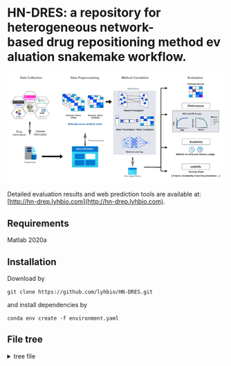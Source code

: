 # HN-DRES: a repository for heterogeneous network-based drug repositioning method evaluation snakemake workflow.
![Overview of DR evaluation](./figures/overflow-final-v2.drawio.png)

Detailed evaluation results and web prediction tools are available at: [http://hn-drep.lyhbio.com](http://hn-drep.lyhbio.com).
## Requirements
Matlab 2020a

## Installation
Download by
~~~~
git clone https://github.com/lyhbio/HN-DRES.git
~~~~
and install dependencies by
~~~~~
conda env create -f environment.yaml
~~~~~

## File tree
<details>
  <summary>tree file</summary>

```plaintext
HN-DRES-main
├── environment.yaml
├── figures
│   ├── auc_aupr_f1_3.png
│   ├── overall_6.png
│   ├── overflow-final-v2.drawio.png
│   ├── README.md
│   ├── Scalability_usability_human_v3.png
│   ├── Scalability_v1.png
│   └── Usability_v1.png
├── LICENSE
├── README.md
├── Snakefile
└── Snakemake
    ├── auc.py
    ├── aupr.py
    ├── BNNR
    │   ├── BNNR.m
    │   ├── crossval_method.m
    │   ├── Datasets
    │   │   ├── Cdataset.mat
    │   │   ├── deepDR.mat
    │   │   ├── DNdataset.mat
    │   │   ├── Fdataset.mat
    │   │   ├── HDVD.mat
    │   │   ├── LAGCN.mat
    │   │   ├── LRSSL.mat
    │   │   ├── SCMFDD_L.mat
    │   │   └── Ydataset.mat
    │   ├── Demo.m
    │   ├── method_pre.m
    │   ├── README.md
    │   ├── svt.m
    │   └── train_test_split.m
    ├── dag_evaluate.png
    ├── dag_pre.png
    ├── environment.yaml
    ├── Evaluation
    │   ├── Benchmark
    │   │   ├── benchmark_BNNR_Fdataset.txt
    │   │   ├── benchmark_HGIMC_Fdataset.txt
    │   │   ├── CV_BNNR_Fdataset.txt
    │   │   ├── CV_HGIMC_Fdataset.txt
    │   │   ├── evaluate_BNNR_Fdataset.txt
    │   │   └── evaluate_HGIMC_Fdataset.txt
    │   ├── BNNR
    │   │   └── Fdataset
    │   │       ├── final_CV_folds.csv
    │   │       ├── origin10.csv
    │   │       ├── origin1.csv
    │   │       ├── origin2.csv
    │   │       ├── origin3.csv
    │   │       ├── origin4.csv
    │   │       ├── origin5.csv
    │   │       ├── origin6.csv
    │   │       ├── origin7.csv
    │   │       ├── origin8.csv
    │   │       ├── origin9.csv
    │   │       ├── Plot
    │   │       │   ├── BNNR_Fdataset_auc.png
    │   │       │   ├── BNNR_Fdataset_aupr.png
    │   │       │   ├── BNNR_Fdataset_mean_auc.png
    │   │       │   └── BNNR_Fdataset_mean_aupr.png
    │   │       ├── pre10.csv
    │   │       ├── pre1.csv
    │   │       ├── pre2.csv
    │   │       ├── pre3.csv
    │   │       ├── pre4.csv
    │   │       ├── pre5.csv
    │   │       ├── pre6.csv
    │   │       ├── pre7.csv
    │   │       ├── pre8.csv
    │   │       └── pre9.csv
    │   ├── BNNR_Fdataset.csv
    │   ├── HGIMC
    │   │   └── Fdataset
    │   │       ├── final_CV_folds.csv
    │   │       ├── origin10.csv
    │   │       ├── origin1.csv
    │   │       ├── origin2.csv
    │   │       ├── origin3.csv
    │   │       ├── origin4.csv
    │   │       ├── origin5.csv
    │   │       ├── origin6.csv
    │   │       ├── origin7.csv
    │   │       ├── origin8.csv
    │   │       ├── origin9.csv
    │   │       ├── Plot
    │   │       │   ├── HGIMC_Fdataset_auc.png
    │   │       │   ├── HGIMC_Fdataset_aupr.png
    │   │       │   ├── HGIMC_Fdataset_mean_auc.png
    │   │       │   └── HGIMC_Fdataset_mean_aupr.png
    │   │       ├── pre10.csv
    │   │       ├── pre1.csv
    │   │       ├── pre2.csv
    │   │       ├── pre3.csv
    │   │       ├── pre4.csv
    │   │       ├── pre5.csv
    │   │       ├── pre6.csv
    │   │       ├── pre7.csv
    │   │       ├── pre8.csv
    │   │       └── pre9.csv
    │   ├── HGIMC_Fdataset.csv
    │   └── log
    │       ├── benchmark_BNNR_Fdataset.log
    │       ├── benchmark_HGIMC_Fdataset.log
    │       ├── CV_BNNR_Fdataset.log
    │       ├── CV_HGIMC_Fdataset.log
    │       ├── evaluate_BNNR_Fdataset.log
    │       └── evaluate_HGIMC_Fdataset.log
    ├── F1.py
    ├── HGIMC
    │   ├── crossval_method.m
    │   ├── Datasets
    │   │   ├── Cdataset.mat
    │   │   ├── Datasets description.txt
    │   │   ├── Fdataset.mat
    │   │   └── Ydataset.mat
    │   ├── Demo_HGIMC.m
    │   ├── Functions
    │   │   ├── fBMC.m
    │   │   ├── fGRB.m
    │   │   ├── fHGI.m
    │   │   ├── fNorm.m
    │   │   └── svt.m
    │   ├── HGIMC_pre.m
    │   ├── HGIMC_V1.m
    │   ├── method_pre.m
    │   ├── README.md
    │   └── train_test_split.m
    ├── origin-pre_2_final.py
    ├── README.md
    └── Snakefile

16 directories, 116 files
```  
## Usage
Go to the Snakemake folder
~~~~
cd Snakemake
~~~~
If you only want to get the prediction results and scalability (time and memory peak consumption) of the method on the specified dataset, run the command(rule run_method_pre):
~~~~
snakemake -j 1 {outdir}/{method}_{dataset}.csv
~~~~
Example : BNNR method on Fdataset  
Command : `snakemake -j 1 Evaluation/BNNR_Fdataset.csv`  
Following the completion of the run, you'll discover the prediction results within the Evaluation folder. Additionally, you can access logs detailing time and memory consumption in their respective Benchmark and Log folders.
  
If you want to get the full results of the method on the specified dataset, including prediction results, scalability,performance,auc curve and aupr curve,run the command(rule evaluate): 
~~~~
snakemake -j 1 {outdir}/{method}/{dataset}/Plot/{method}_{dataset}_auc.png
~~~~
or
~~~~
snakemake -j 1 {outdir}/{method}/{dataset}/Plot/{method}_{dataset}_aupr.png  
~~~~
Example : BNNR method on Cdataset  
Command : `snakemake -j 1 Evaluation/BNNR/Cdataset/Plot/BNNR_Cdataset_auc.png`  
After completing the run, you can locate comprehensive results in the Evaluation folder. This encompasses prediction results, AUC curves, and AUPR curves found in the Plot folder, as well as AUC, AUPR, and F1 values stored in either the Benchmark folder or the Log folder.  

Users can add the command line parameter `--use-conda`, and snakemake will automatically create a running environment.
## Datasets [![DOI](https://zenodo.org/badge/DOI/10.5281/zenodo.8357512.svg)](https://zenodo.org/record/8357512)
The following datasets were used in our study：
`Fdataset`, `Cdataset`, `Ydataset`, `DNdataset`, `HDVD`, `LAGCN`, `LRSSL`, `SCMFDD_L`, `deepDR`, `iDrug`, `TLHGBI`, which is available at: [https://zenodo.org/record/8357512](https://zenodo.org/record/8357512).



## License
[![License: MIT](https://img.shields.io/badge/License-MIT-yellow.svg)](https://opensource.org/licenses/MIT)
Copyright (c) 2023 yinqi yang


